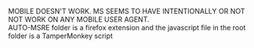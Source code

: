 MOBILE DOESN'T WORK. MS SEEMS TO HAVE INTENTIONALLY OR NOT NOT WORK ON ANY MOBILE USER AGENT.  
AUTO-MSRE folder is a firefox extension and the javascript file in the root folder is a TamperMonkey script
